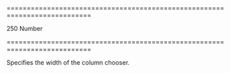 <!--**
/*-------------------------------------------
    Auto-generated file. Do not modify.
-------------------------------------------

**-->
===========================================================================
<!--default-->250<!--/default-->
<!--type-->Number<!--/type-->
===========================================================================

<!--shortDescription-->
Specifies the width of the column chooser.
<!--/shortDescription-->

<!--fullDescription-->

<!--/fullDescription-->